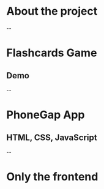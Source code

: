 # About the project

--
# Flashcards Game
## Demo

--
# PhoneGap App
## HTML, CSS, JavaScript

--
# Only the frontend
